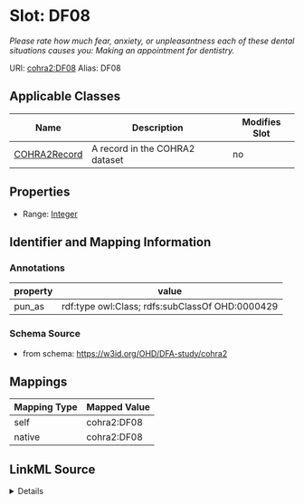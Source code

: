 

# Slot: DF08 


_Please rate how much fear, anxiety, or unpleasantness each of these dental situations causes you: Making an appointment for dentistry._





URI: [cohra2:DF08](https://w3id.org/OHD/DFA-study/cohra2/DF08)
Alias: DF08

<!-- no inheritance hierarchy -->





## Applicable Classes

| Name | Description | Modifies Slot |
| --- | --- | --- |
| [COHRA2Record](COHRA2Record.md) | A record in the COHRA2 dataset |  no  |







## Properties

* Range: [Integer](Integer.md)





## Identifier and Mapping Information





### Annotations

| property | value |
| --- | --- |
| pun_as | rdf:type owl:Class; rdfs:subClassOf OHD:0000429 |




### Schema Source


* from schema: https://w3id.org/OHD/DFA-study/cohra2




## Mappings

| Mapping Type | Mapped Value |
| ---  | ---  |
| self | cohra2:DF08 |
| native | cohra2:DF08 |




## LinkML Source

<details>
```yaml
name: DF08
annotations:
  pun_as:
    tag: pun_as
    value: rdf:type owl:Class; rdfs:subClassOf OHD:0000429
description: 'Please rate how much fear, anxiety, or unpleasantness each of these
  dental situations causes you: Making an appointment for dentistry.'
from_schema: https://w3id.org/OHD/DFA-study/cohra2
rank: 1000
alias: DF08
domain_of:
- COHRA2Record
range: integer

```
</details>